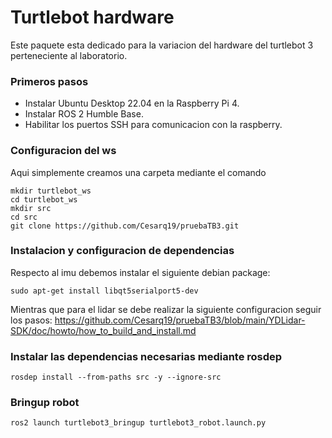 # Turtlebot hardware

Este paquete esta dedicado para la variacion del hardware del turtlebot 3 perteneciente al laboratorio.

### Primeros pasos
* Instalar Ubuntu Desktop 22.04 en la Raspberry Pi 4.
* Instalar ROS 2 Humble Base.
* Habilitar los puertos SSH para comunicacion con la raspberry.



### Configuracion del ws 
Aqui simplemente creamos una carpeta mediante el comando 
~~~
mkdir turtlebot_ws
cd turtlebot_ws
mkdir src
cd src
git clone https://github.com/Cesarq19/pruebaTB3.git
~~~

### Instalacion y configuracion de dependencias 

Respecto al imu debemos instalar el siguiente debian package:
~~~
sudo apt-get install libqt5serialport5-dev
~~~

Mientras que para el lidar se debe realizar la siguiente configuracion seguir los pasos: https://github.com/Cesarq19/pruebaTB3/blob/main/YDLidar-SDK/doc/howto/how_to_build_and_install.md

### Instalar las dependencias necesarias mediante rosdep
~~~
rosdep install --from-paths src -y --ignore-src
~~~

### Bringup robot
~~~
ros2 launch turtlebot3_bringup turtlebot3_robot.launch.py
~~~
